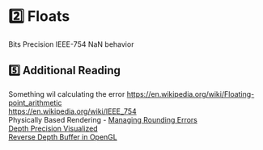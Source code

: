 # 2️⃣ Floats
Bits
Precision
IEEE-754
NaN behavior

## 5️⃣ Additional Reading
Something wil calculating the error
https://en.wikipedia.org/wiki/Floating-point_arithmetic  
https://en.wikipedia.org/wiki/IEEE_754  
Physically Based Rendering -
[Managing Rounding Errors](https://pbr-book.org/3ed-2018/Shapes/Managing_Rounding_Error)  
[Depth Precision Visualized](https://developer.nvidia.com/content/depth-precision-visualized)  
[Reverse Depth Buffer in OpenGL](https://www.danielecarbone.com/reverse-depth-buffer-in-opengl/)  
